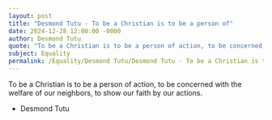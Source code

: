 ```yaml
---
layout: post
title: "Desmond Tutu - To be a Christian is to be a person of"
date: 2024-12-28 12:00:00 -0000
author: Desmond Tutu
quote: "To be a Christian is to be a person of action, to be concerned with the welfare of our neighbors, to show our faith by our actions."
subject: Equality
permalink: /Equality/Desmond Tutu/Desmond Tutu - To be a Christian is to be a person of
---
```


To be a Christian is to be a person of action, to be concerned with the welfare of our neighbors, to show our faith by our actions.

- Desmond Tutu
